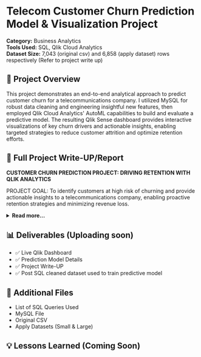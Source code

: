 # Telecom Customer Churn Prediction Model & Visualization Project

**Category:** Business Analytics  
**Tools Used:** SQL, Qlik Cloud Analytics  
**Dataset Size:** 7,043 (original csv) and 6,858 (apply dataset) rows respectively (Refer to project write up)

## 📌 Project Overview
This project demonstrates an end-to-end analytical approach to predict customer churn for a telecommunications company. I utilized MySQL for robust data cleaning and engineering insightful new features, then employed Qlik Cloud Analytics' AutoML capabilities to build and evaluate a predictive model. The resulting Qlik Sense dashboard provides interactive visualizations of key churn drivers and actionable insights, enabling targeted strategies to reduce customer attrition and optimize retention efforts.

## 📄 Full Project Write-UP/Report
<p>
  <strong>CUSTOMER CHURN PREDICTION PROJECT: DRIVING RETENTION WITH QLIK ANALYTICS</strong>
</p>
<p>
  PROJECT GOAL: To identify customers at high risk of churning and provide actionable insights to a telecommunications company, enabling proactive retention strategies and minimizing revenue loss.
</p>

<details>
  <summary><strong>Read more...</strong></summary>
  <p>
    Customer churn is a critical challenge for subscription-based businesses, directly impacting revenue and growth. Understanding why customers leave and who is likely to leave allows companies to intervene effectively. This project demonstrates an end-to-end analytical approach to tackle this business problem.
  </p>
  <h4>Data Source &amp; Preparation</h4>
  <p>
    The project utilized a comprehensive Telecom Customer Churn Dataset obtained from Kaggle (Attached below), containing various customer attributes, service usage patterns, and billing information. After downloading from Kaggle I looked over the dataset realizing that the data quality all in all was pretty good. However, I saw some areas that I felt needed some cleaning. I also had a few ideas about new columns I could add to the dataset. I fired up Gemini and requested the Gen AI to convert the csv file I had downloaded into a SQL script that I could then use in MySQL Workbench to clean up the file. I also used Gemini and its fellow LLM Chat GPT to generate the apply datasets which were used for predictions after the Qlik ML model had been trained on the original telecom churn dataset. These apply datasets consisted of all the same columns as the original that was used to train the model, however this time the data in all the columns but the churn column (intentionally left blank for the model to predict) was randomized data that fit the structure of the original database. The first apply dataset was used as a trial run with only 500 rows of data before moving onto a larger dataset where this time I asked Gemini to generate an apply data set with between 5,000 to 7,000 rows of new data. Gemini kindly obliged and delivered me a brand new apply dataset with 6,858 rows which was then fed into the prediction model to provide the new churn prediction data used to develop the visualizations in the deliverables section. The final area in which I utilized Gen AI was to help with the initial SQL queries exclusively the DECIMAL, REPLACE, and REGEXP queries virtually all of which were within just the first 3-4 set up queries, the remainder of the SQL queries were written without the assistance of LLM’s.
  </p>
  <h4>Data Cleaning &amp; Feature Engineering in MySQL</h4>
  <p>
    Once I had my SQL script loaded into MySQL I then began querying, cleaning, and the creation of new, insightful features directly within a MySQL database environment. This ensured the dataset was optimized for predictive modeling and provided richer analytical dimensions.
  </p>
  <p>
    <strong>Initial Cleaning and Type Conversion of Total Charges:</strong> The Total Charges column initially contained non-numeric values (empty strings), preventing direct numerical analysis. To address this, all empty string values (and strings with only spaces, and NULLs) in Total Charges were updated to '0'. Any remaining non-numeric characters (like '$', ',') were removed. Finally, the Total Charges column was successfully converted to a DECIMAL (10, 2) data type, allowing for accurate mathematical operations.
  </p>
  <p>
    <strong>Engineering New Features:</strong> I added four new features to the telco_customer_churn table to enhance the predictive power of the model:
  </p>
  <ul>
    <li><strong>Tenure Months Binned:</strong> The tenure column (in months) was transformed into categorical bins: '0-12 Months', '13-24 Months', '25-48 Months', '49-72 Months', and '72+ Months'. This allowed for analyzing churn patterns across distinct customer lifecycle stages.</li>
    <li><strong>Total Service Addons:</strong> An integer column quantifying the number of additional services (OnlineSecurity, OnlineBackup, DeviceProtection, TechSupport, StreamingTV, StreamingMovies) a customer subscribed to. This feature helps assess customer engagement.</li>
    <li><strong>Has Paperless Electronic Payment:</strong> A binary indicator (0 or 1, later converted to 'No'/'Yes') flagging customers who use both 'PaperlessBilling' and 'Electronic check' as their PaymentMethod. This specific combination was hypothesized to be linked to higher churn rates.</li>
    <li><strong>Average Monthly Charge Per Tenure:</strong> A continuous numerical feature calculating the customer's average monthly spending over their entire tenure (TotalCharges / tenure). For new customers with tenure = 0, their MonthlyCharges value was used to avoid division by zero. This metric provides insight into consistent financial engagement. The column was set to DECIMAL (15, 6) for precision.</li>
  </ul>
  <p>
    <strong>Standardizing Categorical Values:</strong> For consistency and readability, the Senior Citizen and Has Paperless Electronic Payment columns, which contained '0' and '1' values, were converted to 'No' and 'Yes' respectively, and their data types were updated to VARCHAR (3).
  </p>
  <p>
    <strong>Column Renaming:</strong> Finally, the newly engineered columns were renamed to remove underscores, aligning with the naming of the columns in the rest of the table for easier use in analytics platforms (e.g., Tenure_Months_Binned became TenureMonthsBinned).
  </p>
  <p>
    <strong>Final SQL Queries Used:</strong> The complete and final SQL statements used for these transformations are provided in the project's GitHub repository.
  </p>
  <h4>Predictive Modeling with Qlik ML Prediction</h4>
  <p>
    Leveraging Qlik Cloud Analytics' ML experiment and prediction capabilities, I developed a binary classification model to predict customer churn. Qlik ML streamlines the machine learning process, allowing for rapid model development and deployment without extensive coding (or really any coding for that matter), which is ideal for an analyst focused on business outcomes.
  </p>
  <p>
    The platform automatically explored and trained multiple algorithms, including CatBoost Classification, LightGBM Classification, XGBoost Classification, Random Forest Classification, and Logistic Regression, to identify the best-performing model. The dataset was split into training and a stratified holdout set (20%) to ensure unbiased evaluation of the model's performance on unseen data.
  </p>
  <h4>Key Findings &amp; Model Performance</h4>
  <p>
    The CatBoost Classification model (v01_CATBC_01_02) emerged as the top performer on the holdout dataset, demonstrating strong predictive capabilities.
  </p>
  <p><strong>Key Performance Metrics (on Holdout Data):</strong></p>
  <ul>
    <li><strong>F1-Score:</strong> 0.613 (A balanced measure of precision and recall, indicating a good trade-off between identifying actual churners and minimizing false positives.)</li>
    <li><strong>AUC (Area Under the Curve):</strong> 0.827 (A strong indicator of the model's ability to distinguish between churning and non-churning customers across various thresholds.)</li>
    <li><strong>Accuracy:</strong> 0.749</li>
    <li><strong>Recall:</strong> 0.749 (The model successfully identified approximately 75% of actual churners.)</li>
    <li><strong>Precision:</strong> 0.519 (Approximately 52% of customers predicted to churn did.)</li>
  </ul>
  <p><strong>Top Predictive Features:</strong> Qlik ML provides critical insights into the features most influential in predicting churn. The most impactful factors were:</p>
  <ul>
    <li><strong>Contract Type:</strong> This was the most significant predictor, highlighting that customers on month-to-month contracts are significantly more prone to churn compared to those on longer-term agreements.</li>
    <li><strong>Tenure:</strong> The length of time a customer has been with the service plays a substantial role, often indicating loyalty or early-stage risk.</li>
    <li><strong>Internet Service Type:</strong> The specific internet service package a customer subscribes to also strongly influences their likelihood of churning.</li>
    <li><strong>Total Charges:</strong> The cumulative amount billed to a customer over their tenure.</li>
  </ul>
  <h4>Actionable Insights &amp; Recommendations</h4>
  <p>
    Based on the model's insights, the following actionable recommendations could be made to mitigate churn:
  </p>
  <ul>
    <li><strong>Targeted Retention Programs for Month-to-month Customers:</strong> Develop specific incentives, loyalty/reward programs, focused marketing and promotional efforts. (e.g., discounts for signing a 1-year contract, exclusive service upgrades when committing to a longer-term deal, etc.) to encourage month-to-month customers to commit to longer-term plans.</li>
    <li><strong>Early Intervention for New Customers:</strong> Monitor new customers closely, especially those within their first few months of service, and proactively address any potential issues or offer onboarding support to improve early retention. A strong balance must be found between being over attentive to new customers on short term deals as to not lose out on those who have remained loyal customers for a long period of time, therefore shifting the risk of churn to those who have been subscribed for longer.</li>
    <li><strong>Service Quality Review by Internet Type:</strong> Increase resources to investigate potential service quality issues or dissatisfaction among customers with specific internet service types and implement improvements or offer alternative solutions.</li>
    <li><strong>Value-Based Offers for High-Spending Customers:</strong> For customers with high total charges, ensure they perceive adequate value for their spending. Consider personalized offers or loyalty benefits to reinforce their commitment and reward their loyalty to the company as tenure appeared to be the biggest influence on churn.</li>
  </ul>
  <h4>Dashboards &amp; Visualizations</h4>
  <p>
    To make these insights accessible and actionable, I developed interactive dashboards in Qlik Sense. These dashboards allow users to explore predicted churn patterns, identify at-risk customer segments, and understand the drivers of predicted churn visually.
  </p>
  <h4>Qlik Dashboard</h4>
  <p>The dashboard features several key visualizations:</p>
  <ul>
    <li><strong>Predicted Cancellations &amp; Churn Rate (KPIs):</strong> These Key Performance Indicators provide an immediate executive summary. They show the total number of customers predicted to churn out of the total 6k+ customers and the overall predicted churn rate, offering a quick snapshot of the scale of the retention challenge.</li>
    <li><strong>Impact of Contract Type on Predicted Churn (Stacked Bar Chart):</strong> This chart vividly illustrates how different contract types correlate with predicted churn. By showing the proportion of predicted churners within each contract term (Month-to-month, one year, two year), it highlights that customers on month-to-month contracts represent the largest segment of predicted churn, emphasizing where retention efforts should be prioritized. When selecting only the month-to-month bar in the interactive dashboard you will realize the churn rate jumps tremendously to just above 32%!</li>
    <li><strong>Tenure's Influence on Churn Risk (SHAP Analysis) (Scatter Plot with SHAP Values):</strong> This visualization delves into the individual impact of customer tenure on churn predictions. Each point represents a customer, with their tenure on the X-axis and the tenure's SHAP value (impact on churn prediction) on the Y-axis. It clearly shows that lower tenure (new customers) positively contributes to churn likelihood, while higher tenure generally reduces it, guiding lifecycle-based retention strategies. The text box conveniently located underneath provides a clear explanation of SHAP values for easy interpretation.</li>
    <li><strong>Distribution of Predicted Churn Across Total Charges (Area Chart):</strong> This chart displays the density of predicted churners and non-churners across various ranges of Total Charges. It helps identify specific cumulative spending tiers where churn is more prevalent, such as the early stages of a customer's journey characterized by low total charges. This insight can inform strategies related to initial customer value perception and engagement.</li>
  </ul>
  <h4>Future Predictions &amp; Operationalization</h4>
  <p>
    The trained and deployed Qlik ML model can be used to generate real-time or batch predictions on new customer data, allowing a company to identify at-risk customers before they churn. This proactive approach enables timely interventions and resource allocation.
  </p>
  <p>
    This model could be used in ongoing forecasting or predictions, such as with enough training becoming integrated into daily operations to flag customers whose data may suggest that they are at risk of churning and an ideal course of action may be to include them in a customer retention focused program/marketing ploy by the company. Another use could be general weekly/monthly reports such as reports that list the top 100 customers at the highest risk of churn.
  </p>
  <h4>Conclusion</h4>
  <p>
    This Customer Churn Prediction project demonstrates my ability to leverage database querying tools and languages such as SQL and advanced analytics tools like Qlik ML to solve real-world business problems. By transforming raw data into predictive insights and actionable recommendations.
  </p>
</details>

## 📊 Deliverables (Uploading soon)
- ✅ Live Qlik Dashboard
- ✅ Prediction Model Details
- ✅ Project Write-UP
- ✅ Post SQL cleaned dataset used to train predictive model

## 📄 Additional Files
- List of SQL Queries Used
- MySQL File
- Original CSV
- Apply Datasets (Small & Large)

## 💡 Lessons Learned (Coming Soon)

